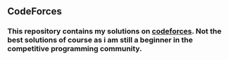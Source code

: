 ## CodeForces
### This repository contains my solutions on [codeforces](http://codeforces.com). Not the best solutions of course as i am still a beginner in the competitive programming community.